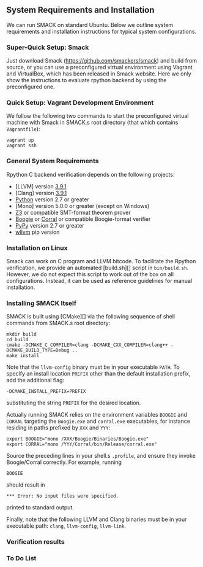 ## System Requirements and Installation


We can run SMACK on standard Ubuntu. Below we outline system requirements and installation instructions for typical system configurations.

### Super-Quick Setup: Smack

Just download Smack (https://github.com/smackers/smack) and build from source, or you can use a preconfigured virtual environment using Vagrant and VirtualBox, which has been released in Smack website. Here we only show the instructions to evaluate rpython backend by using the preconfigured one. 


### Quick Setup: Vagrant Development Environment

We follow the following two commands to start the preconfigured virtual machine with Smack in SMACK.s root directory (that which contains `Vagrantfile`):
````Shell
vagrant up
vagrant ssh
````

### General System Requirements

Rpython C backend verification depends on the following projects:

* [LLVM] version [3.9.1][LLVM-3.9.1]
* [Clang] version [3.9.1][Clang-3.9.1]
* [Python] version 2.7 or greater
* [Mono] version 5.0.0 or greater (except on Windows)
* [Z3] or compatible SMT-format theorem prover
* [Boogie] or [Corral] or compatible Boogie-format verifier
* [PyPy] version 2.7 or greater
* [wllvm] pip version 

### Installation on Linux

Smack can work on C program and LLVM bitcode. To facilitate the Rpython verification, we provide an automated [build.sh][] script in `bin/build.sh`. However, we do not expect this script to work out of the box on all configurations. Instead, it can be used as reference guidelines for manual installation.


### Installing SMACK Itself

SMACK is built using [CMake][] via the following sequence of shell commands
from SMACK.s root directory:
````Shell
mkdir build
cd build
cmake -DCMAKE_C_COMPILER=clang -DCMAKE_CXX_COMPILER=clang++ -DCMAKE_BUILD_TYPE=Debug ..
make install
````
Note that the `llvm-config` binary must be in your executable `PATH`.
To specify an install location `PREFIX` other than the default installation
prefix, add the additional flag:
````Shell
-DCMAKE_INSTALL_PREFIX=PREFIX
````
substituting the string `PREFIX` for the desired location.

Actually running SMACK relies on the environment variables `BOOGIE` and
`CORRAL` targeting the `Boogie.exe` and `corral.exe` executables, for instance
residing in paths prefixed by `XXX` and `YYY`:
````Shell
export BOOGIE="mono /XXX/Boogie/Binaries/Boogie.exe"
export CORRAL="mono /YYY/Corral/bin/Release/corral.exe"
````
Source the preceding lines in your shell.s `.profile`, and ensure they invoke
Boogie/Corral correctly. For example, running
````Shell
BOOGIE
````
should result in
````
*** Error: No input files were specified.
````
printed to standard output.

Finally, note that the following LLVM and Clang binaries must be in your
executable path: `clang`, `llvm-config`, `llvm-link`.

### Verification results


### To Do List

[Vagrant]: https://www.vagrantup.com
[VirtualBox]: https://www.virtualbox.org
[Python]: http://www.python.org
[LLVM-3.9.1]: http://llvm.org/releases/download.html#3.9.1
[Clang-3.9.1]: http://llvm.org/releases/download.html#3.9.1
[Boogie]: https://github.com/boogie-org/boogie
[Corral]: https://corral.codeplex.com/
[Z3]: https://github.com/Z3Prover/z3/
[wllvm]: https://github.com/travitch/whole-program-llvm
[pypy]: https://bitbucket.org/pypy/pypy/src